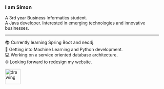 ### I am Simon  

A 3rd year Business Informatics student.  
A Java developer.
Interested in emerging technologies and innovative businesses.  

------------------------------------------

📚 Currently learning Spring Boot and neo4j.  
🔬 Getting into Machine Learning and Python development.  
💻 Working on a service oriented database architecture.  
🌐 Looking forward to redesign my website.

<img src="https://octodex.github.com/images/orderedlistocat.png" alt="drawing" width="50"/>



<!--
**Codingsimon/Codingsimon** is a ✨ _special_ ✨ repository because its `README.md` (this file) appears on your GitHub profile.

Here are some ideas to get you started:

- 🔭 I’m currently working on ...
- 🌱 I’m currently learning ...
- 👯 I’m looking to collaborate on ...
- 🤔 I’m looking for help with ...
- 💬 Ask me about ...
- 📫 How to reach me: ...
- 😄 Pronouns: ...
- ⚡ Fun fact: ...
-->

